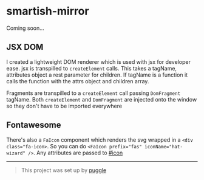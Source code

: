 # smartish-mirror

Coming soon...

## JSX DOM

I created a lightweight DOM renderer which is used with jsx for developer ease.
jsx is transpilled to `createElement` calls.
This takes a tagName, attributes object a rest parameter for children.
If tagName is a function it calls the function with the attrs object and children array.

Fragments are transpilled to a `createElement` call passing `DomFragment` tagName.
Both `createElement` and `DomFragment` are injected onto the window
so they don't have to be imported everywhere

## Fontawesome

There's also a `FaIcon` component which renders the svg wrapped in a `<div class="fa-icon>`.
So you can do `<FaIcon prefix="fas" iconName="hat-wizard" />`.
Any attributes are passed to [#icon](https://fontawesome.com/how-to-use/with-the-api/setup/getting-started)

---

> This project was set up by [puggle](https://npm.im/puggle)
